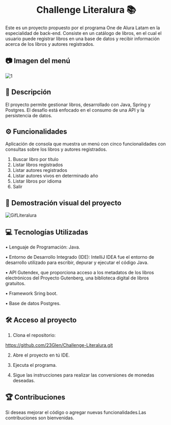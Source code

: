 <h1 align="center"> Challenge Literalura  📚</h1>

Este es un proyecto propuesto por el programa One de Alura Latam en la especialidad de back-end. Consiste en un catálogo de libros, 
en el cual el usuario puede registrar libros en una base de datos y recibir información acerca de los libros y autores registrados.

<h2>📷  Imagen del menú  </h2>

![1](https://github.com/user-attachments/assets/1f07c287-a60f-4de5-a1d5-480d83d4d0f9)


<h2>📝 Descripción  </h2>

El proyecto permite gestionar libros, desarrollado con Java, Spring y Postgres. El desafío está enfocado en el consumo de una API y
la persistencia de datos.


<h2> ⚙️ Funcionalidades  </h2>

Aplicación de consola que muestra un menú con cinco funcionalidades con consultas sobre los libros y autores registrados.

1. Buscar libro por título
2. Listar libros registrados
3. Listar autores registrados
4. Listar autores vivos en determinado año
5. Listar libros por idioma
0. Salir

<h2> 🎥 Demostración visual del proyecto </h2>


![GifLiteralura](https://github.com/user-attachments/assets/eca86d3a-0a2b-41a0-8c41-5376100bea4b)


<h2> 💻 Tecnologías Utilizadas  </h2>

• Lenguaje de Programación: Java.

• Entorno de Desarrollo Integrado (IDE): IntelliJ IDEA fue el entorno de desarrollo utilizado para escribir, depurar y ejecutar el código Java.

• API Gutendex, que proporciona acceso a los metadatos de los libros electrónicos del Proyecto Gutenberg,
 una biblioteca digital de libros gratuitos.

• Framework Sring boot.

• Base de datos Postgres.


<h2>🛠️ Acceso al proyecto</h2>

1. Clona el repositorio:
   
https://github.com/23Glen/Challenge-Literalura.git
   
2. Abre el proyecto en tú IDE.

3. Ejecuta el programa.

4. Sigue las instrucciones para realizar las conversiones de monedas deseadas.

<h2>🏆 Contribuciones </h2>

Si deseas mejorar el código o agregar nuevas funcionalidades.Las contribuciones son bienvenidas. 
